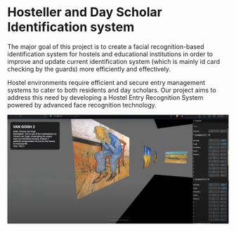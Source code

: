 # Hosteller and Day Scholar Identification system
The major goal of this project is to create a facial recognition-based identification system for
hostels and educational institutions in order to improve and update current identification
system (which is mainly id card checking by the guards) more efficiently and effectively.

Hostel environments require efficient and secure
entry management systems to cater to both
residents and day scholars. Our project aims to
address this need by developing a Hostel Entry
Recognition System powered by advanced face
recognition technology.

![image_alt](https://github.com/nakul-chhimwal/Hosteller-DayScholar-ID-System/blob/647feb5089504b812d5f163f9dcc6f003131ff20/Screenshot%202024-04-21%20233302.png)
